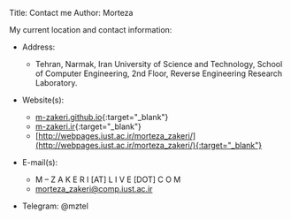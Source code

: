 Title: Contact me
Author: Morteza


My current location and contact information:
* Address: 
  * Tehran, Narmak, Iran University of Science and Technology, School of Computer Engineering, 2nd Floor, Reverse Engineering Research Laboratory.

* Website(s): 
  * [m-zakeri.github.io](https://m-zakeri.github.io/){:target="_blank"}
  * [m-zakeri.ir](www.m-zakeri.ir){:target="_blank"}
  * [http://webpages.iust.ac.ir/morteza_zakeri/](http://webpages.iust.ac.ir/morteza_zakeri/){:target="_blank"}

* E-mail(s): 
  * M – Z A K E R I [AT] L I V E [DOT] C O M
  * morteza_zakeri@comp.iust.ac.ir

* Telegram: @mztel
